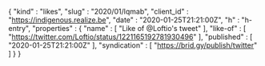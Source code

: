 {
  "kind" : "likes",
  "slug" : "2020/01/lqmab",
  "client_id" : "https://indigenous.realize.be",
  "date" : "2020-01-25T21:21:00Z",
  "h" : "h-entry",
  "properties" : {
    "name" : [ "Like of @Loftio's tweet" ],
    "like-of" : [ "https://twitter.com/Loftio/status/1221165192781930496" ],
    "published" : [ "2020-01-25T21:21:00Z" ],
    "syndication" : [ "https://brid.gy/publish/twitter" ]
  }
}
